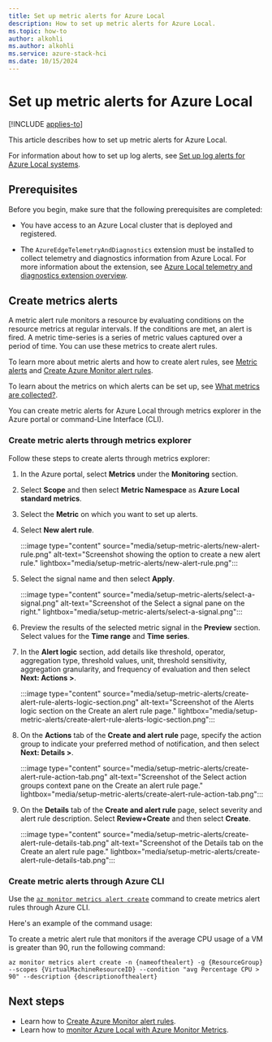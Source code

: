 ```yaml
---
title: Set up metric alerts for Azure Local
description: How to set up metric alerts for Azure Local.
ms.topic: how-to
author: alkohli
ms.author: alkohli
ms.service: azure-stack-hci
ms.date: 10/15/2024
---
```


# Set up metric alerts for Azure Local

[!INCLUDE [applies-to](../../hci/includes/hci-applies-to-23h2.md)]

This article describes how to set up metric alerts for Azure Local.

For information about how to set up log alerts, see [Set up log alerts for Azure Local systems](./setup-hci-system-alerts.md).

## Prerequisites

Before you begin, make sure that the following prerequisites are completed:

- You have access to an Azure Local cluster that is deployed and registered.

- The `AzureEdgeTelemetryAndDiagnostics` extension must be installed to collect telemetry and diagnostics information from Azure Local. For more information about the extension, see [Azure Local telemetry and diagnostics extension overview](../concepts/telemetry-and-diagnostics-overview.md).

## Create metrics alerts

A metric alert rule monitors a resource by evaluating conditions on the resource metrics at regular intervals. If the conditions are met, an alert is fired. A metric time-series is a series of metric values captured over a period of time. You can use these metrics to create alert rules.

To learn more about metric alerts and how to create alert rules, see [Metric alerts](/azure/azure-monitor/alerts/alerts-types#metric-alerts) and [Create Azure Monitor alert rules](/azure/azure-monitor/alerts/alerts-create-new-alert-rule?tabs=metric).

To learn about the metrics on which alerts can be set up, see [What metrics are collected?](./monitor-cluster-with-metrics.md#what-metrics-are-collected).

You can create metric alerts for Azure Local through metrics explorer in the Azure portal or command-Line Interface (CLI).

### Create metric alerts through metrics explorer

Follow these steps to create alerts through metrics explorer:

1. In the Azure portal, select **Metrics** under the **Monitoring** section.

1. Select **Scope** and then select **Metric Namespace** as **Azure Local standard metrics**.

1. Select the **Metric** on which you want to set up alerts.

1. Select **New alert rule**.

    :::image type="content" source="media/setup-metric-alerts/new-alert-rule.png" alt-text="Screenshot showing the option to create a new alert rule." lightbox="media/setup-metric-alerts/new-alert-rule.png":::

1. Select the signal name and then select **Apply**.

    :::image type="content" source="media/setup-metric-alerts/select-a-signal.png" alt-text="Screenshot of the Select a signal pane on the right." lightbox="media/setup-metric-alerts/select-a-signal.png":::

1. Preview the results of the selected metric signal in the **Preview** section. Select values for the **Time range** and **Time series**.

1. In the **Alert logic** section, add details like threshold, operator, aggregation type, threshold values, unit, threshold sensitivity, aggregation granularity, and frequency of evaluation and then select **Next: Actions \>**.

    :::image type="content" source="media/setup-metric-alerts/create-alert-rule-alerts-logic-section.png" alt-text="Screenshot of the Alerts logic section on the Create an alert rule page." lightbox="media/setup-metric-alerts/create-alert-rule-alerts-logic-section.png":::

1. On the **Actions** tab of the **Create and alert rule** page, specify the action group to indicate your preferred method of notification, and then select **Next: Details \>**.

    :::image type="content" source="media/setup-metric-alerts/create-alert-rule-action-tab.png" alt-text="Screenshot of the Select action groups context pane on the Create an alert rule page." lightbox="media/setup-metric-alerts/create-alert-rule-action-tab.png":::

1. On the **Details** tab of the **Create and alert rule** page, select severity and alert rule description. Select **Review+Create** and then select **Create**.

    :::image type="content" source="media/setup-metric-alerts/create-alert-rule-details-tab.png" alt-text="Screenshot of the Details tab on the Create an alert rule page." lightbox="media/setup-metric-alerts/create-alert-rule-details-tab.png":::

### Create metric alerts through Azure CLI

Use the [`az monitor metrics alert create`](/cli/azure/monitor/metrics/alert#az-monitor-metrics-alert-create) command to create metrics alert rules through Azure CLI.

Here's an example of the command usage:

To create a metric alert rule that monitors if the average CPU usage of a VM is greater than 90, run the following command:

```azure CLI
az monitor metrics alert create -n {nameofthealert} -g {ResourceGroup} --scopes {VirtualMachineResourceID} --condition "avg Percentage CPU > 90" --description {descriptionofthealert}
```

## Next steps

- Learn how to [Create Azure Monitor alert rules](/azure/azure-monitor/alerts/alerts-create-new-alert-rule).
- Learn how to [monitor Azure Local with Azure Monitor Metrics](./monitor-cluster-with-metrics.md).
